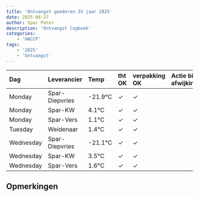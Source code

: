 ```yaml
---
title: 'Ontvangst goederen 35 jaar 2025'
date: 2025-08-27
author: Spar Pater
description: 'Ontvangst logboek'
categories:
    - 'HACCP'
tags:
    - '2025'
    - 'Ontvangst'
---
```

| Dag | Leverancier | Temp | tht OK | verpakking OK | Actie bij afwijking | Controle door |
|:---|:---|:---|:---|:---|:---|:---|
| Monday | Spar-Diepvries | -21.9°C | &check; | &check; | | DPater |
| Monday | Spar-KW | 4.1°C | &check; | &check; | | DPater |
| Monday | Spar-Vers | 1.1°C | &check; | &check; | | DPater |
| Tuesday | Weidenaar | 1.4°C | &check; | &check; | | DPater |
| Wednesday | Spar-Diepvries | -21.1°C | &check; | &check; | | WPater |
| Wednesday | Spar-KW | 3.5°C | &check; | &check; | | WPater |
| Wednesday | Spar-Vers | 1.6°C | &check; | &check; | | WPater |

## Opmerkingen


